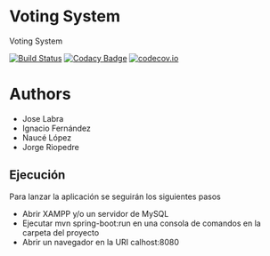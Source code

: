 # Voting System

Voting System

[![Build Status](https://travis-ci.org/Arquisoft/VotingSystem_2b.svg?branch=master)](https://travis-ci.org/Arquisoft/VotingSystem_2b)
[![Codacy Badge](https://api.codacy.com/project/badge/grade/d4df48bc9f374c94a9114343d4d773f9)](https://www.codacy.com/app/jelabra/VotingSystem_2b)
[![codecov.io](https://codecov.io/github/Arquisoft/VotingSystem_2b/coverage.svg?branch=master)](https://codecov.io/github/Arquisoft/VotingSystem_2b?branch=master)


# Authors

* Jose Labra
* Ignacio Fernández 
* Naucé López
* Jorge Riopedre


## Ejecución 
Para lanzar la aplicación se seguirán los siguientes pasos
* Abrir XAMPP y/o un servidor de MySQL
* Ejecutar mvn spring-boot:run en una consola de comandos en la carpeta del proyecto
* Abrir un navegador en la URI calhost:8080



